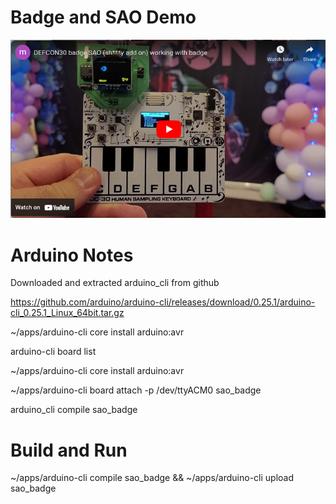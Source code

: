 # Badge and SAO Demo

[![SAO Defcon30 Demo Video](badge_sao_thumb.png)](https://www.youtube.com/watch?v=9hUYpa1Kpdw)


# Arduino Notes

Downloaded and extracted arduino_cli from github

https://github.com/arduino/arduino-cli/releases/download/0.25.1/arduino-cli_0.25.1_Linux_64bit.tar.gz

~/apps/arduino-cli core install arduino:avr

arduino-cli board list

~/apps/arduino-cli core install arduino:avr

~/apps/arduino-cli board attach -p /dev/ttyACM0 sao_badge

arduino_cli compile sao_badge

# Build and Run
~/apps/arduino-cli compile sao_badge && ~/apps/arduino-cli upload sao_badge
